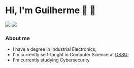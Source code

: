 # **Hi, I'm Guilherme  👋 :rocket:**

<div>
<a href = "mailto:guilhermegianluppi@gmail.com"><img src="https://img.shields.io/badge/Gmail-D14836?style=for-the-badge&logo=gmail&logoColor=white" target="_blank"></a>
<a href="https://www.linkedin.com/in/guilherme-gianluppi-moura-264b43207/" target="_blank"><img src="https://img.shields.io/badge/-LinkedIn-%230077B5?style=for-the-badge&logo=linkedin&logoColor=white" target="_blank"></a> 
</div>



### About me

* I have a degree in Industrial Electronics;
* I'm currently self-taught in Computer Science at [OSSU](https://github.com/ossu/computer-science);
* I'm currently studying Cybersecurity.





